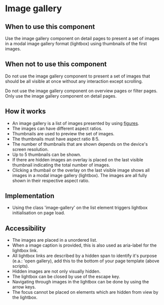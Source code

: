 # Image gallery

## When to use this component

Use the image gallery component on detail pages to present a set of images in a modal image gallery format (lightbox) using thumbnails of the first images.

## When not to use this component

Do not use the image gallery component to present a set of images that should be all visible at once without any interaction except scrolling.

Do not use the image gallery component on overview pages or filter pages. Only use the image gallery component on detail pages.

## How it works

* An image gallery is a list of images presented by using <a href="{{path './figure'}}">figures</a>.
* The images can have different aspect ratios.
* Thumbnails are used to preview the set of images.
* The thumbnails must have aspect ratio 8:5.
* The number of thumbnails that are shown depends on the device's screen resolution.
* Up to 5 thumbnails can be shown.
* If there are hidden images an overlay is placed on the last visible thumbnail
 indicating the total number of images.
* Clicking a thumbail or the overlay on the last visible image shows all images in a modal image gallery (lightbox). The images are all fully shown in their respective aspect ratio.

## Implementation

* Using the class 'image-gallery' on the list element triggers lightbox
 initialisation on page load.

## Accessibility

* The images are placed in a unordered list.
* When a image caption is provided, this is also used as aria-label for the
 lightbox link.
* All lightbox links are described by a hidden span to identify it's
 purpose (e.a.: 'open gallery),
 add this to the bottom of your page template (above scripts).
* Hidden images are not only visually hidden.
* The lightbox can be closed by use of the escape key.
* Navigating through images in the lightbox can be done by using the
 arrow keys.
* The focus cannot be placed on elements which are hidden from view
 by the lightbox.